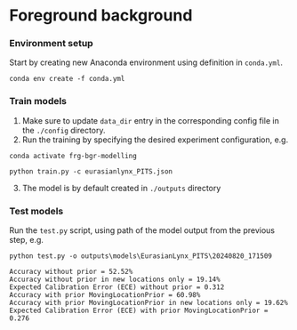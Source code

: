 # Foreground background




### Environment setup

Start by creating new Anaconda environment using definition in `conda.yml`.
```
conda env create -f conda.yml

```

### Train models

1. Make sure to update `data_dir` entry in the corresponding config file in the `./config` directory.
2. Run the training by specifying the desired experiment configuration, e.g.
```
conda activate frg-bgr-modelling

python train.py -c eurasianlynx_PITS.json
```
3. The model is by default created in `./outputs` directory

### Test models

Run the `test.py` script, using path of the model output from the previous step, e.g.

```
python test.py -o outputs\models\EurasianLynx_PITS\20240820_171509 

Accuracy without prior = 52.52%
Accuracy without prior in new locations only = 19.14%
Expected Calibration Error (ECE) without prior = 0.312 
Accuracy with prior MovingLocationPrior = 60.98%
Accuracy with prior MovingLocationPrior in new locations only = 19.62%
Expected Calibration Error (ECE) with prior MovingLocationPrior = 0.276
```
